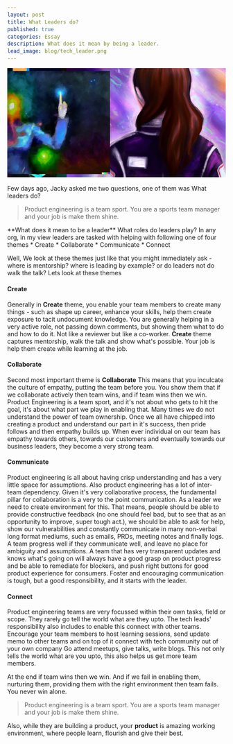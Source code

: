```yaml
---
layout: post
title: What Leaders do?
published: true
categories: Essay
description: What does it mean by being a leader.
lead_image: blog/tech_leader.png
---
```


<p><img src="/assets/images/blog/tech_leader.png" alt="Software generation" class="responsive" />
</p>

<p>
Few days ago, Jacky asked me two questions, one of them was What leaders do?

> Product engineering is a  team sport. You are a sports team manager and your job is make them shine.

<blockquote class="twitter-tweet "><p lang="en" dir="ltr">
    <a href="https://twitter.com/jackyfat2fit/status/1697812843528405339?s=20">
    </a></p>
</blockquote>

<script async src="https://platform.twitter.com/widgets.js" charset="utf-8"></script>   

</p>
**What does it mean to be a leader** What roles do leaders play? In any org, in my view leaders are tasked with helping with following one of four themes
* Create
* Collaborate
* Communicate
* Connect

Well, We look at these themes just like that you might immediately ask - where is mentorship? where is leading by example? or do leaders not do walk the talk?
Lets look at these themes

#### Create
Generally in **Create** theme, you enable your team members to create many things - such as shape up career, enhance your skills, help them create exposure to tacit undocument knowledge.
You are generally helping in a very active role, not passing down comments, but showing them what to do and how to do it. Not like a reviewer but like a co-worker. **Create**
theme captures mentorship, walk the talk and show what's possible. Your job is help them create while learning at the job.

#### Collaborate
Second most important theme is **Collaborate** This means that you inculcate the culture of empathy, putting the team before you. You show them that if we collaborate actively then 
team wins, and if team wins then we win. Product Engineering is a team sport, and it's not about who gets to hit the goal, it's about what part we play in enabling that.
Many times we do not understand the power of team ownership. Once we all have chipped into creating a product and understand our part in it's success, then pride follows and then empathy builds up.
When ever individual on our team has empathy towards others, towards our customers and eventually towards our business leaders, they become a very strong team.

#### Communicate
Product engineering is all about having crisp understanding and has a very little space for assumptions. Also product engineering has a lot of inter-team dependency. Given it's very 
collaborative process, the fundamental pillar for collaboration is a very to the point communication. As a leader we need to create environment for this. That means, people should
be able to provide constructive feedback (no one should feel bad, but to see that as an opportunity to improve, super tough act.), we should be able to ask for help, 
show our vulnerabilities and constantly communicate in many non-verbal long format mediums, such as emails, PRDs, meeting notes and finally logs. A team progress well if they 
communicate well, and leave no place for ambiguity and assumptions. A team that has very transparent updates and knows what's going on will always have a good grasp on product 
progress and be able to remediate for blockers, and push right buttons for good product experience for consumers. Foster and encouraging communication is tough, but 
a good responsibility, and it starts with the leader.

#### Connect
Product engineering teams are very focussed within their own tasks, field or scope. They rarely go tell the world what are they upto. The tech leads' responsibility also includes to enable this 
connect with other teams. Encourage your team members to host learning sessions, send update memo to other teams and on top of it connect with tech community out of your own company
Go attend meetups, give talks, write blogs. This not only tells the world what are you upto, this also helps us get more team members.

At the end if team wins then we win. And if we fail in enabling them, nurturing them, providing them with the right environment then team fails. You never win alone.

> Product engineering is a  team sport. You are a sports team manager and your job is make them shine.

Also, while they are building a product, your **product** is amazing working environment, where people learn, flourish and give their best. 
